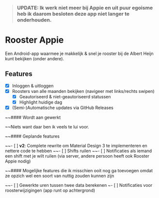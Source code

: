> ### UPDATE: Ik werk niet meer bij Appie en uit puur egoisme heb ik daarom besloten deze app niet langer te onderhouden.

# Rooster Appie

Een Android-app waarmee je makkelijk & snel je rooster bij de Albert Heijn kunt bekijken (onder andere).

## Features

- [x] Inloggen & uitloggen
- [x] Roosters van alle maanden bekijken (navigeer met links/rechts swipen)
    - [x] Geautoriseerd & niet-geautoriseerd statussen
    - [x] Highlight huidige dag
- [x] (Semi-)Automatische updates via GitHub Releases

~~#### Wordt aan gewerkt

~~Niets want daar ben ik veels te lui voor.

~~#### Geplande features

~~- [ ] **v2**: Complete rewrite om Material Design 3 te implementeren en nettere code te hebben
~~- [ ] Shifts ruilen
  ~~- [ ] Notificaties als iemand een shift met je wilt ruilen (via server, 
  andere persoon heeft ook Rooster Appie nodig)

~~#### Mogelijke features die ik misschien ooit nog ga toevoegen omdat ze opzich wel een soort van nuttig zouden kunnen zijn

~~- [ ] Gewerkte uren tussen twee data berekenen
~- [ ] Notificaties voor roosterwijzigingen (app runt op achtergrond)
